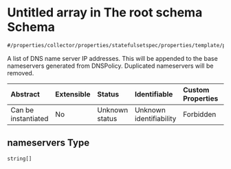 # Untitled array in The root schema Schema

```txt
#/properties/collector/properties/statefulsetspec/properties/template/properties/spec/properties/containers/properties/nameservers#/properties/collector/properties/statefulsetSpec/properties/template/properties/spec/properties/dnsConfig/properties/nameservers
```

A list of DNS name server IP addresses. This will be appended to the base nameservers generated from DNSPolicy. Duplicated nameservers will be removed.

| Abstract            | Extensible | Status         | Identifiable            | Custom Properties | Additional Properties | Access Restrictions | Defined In                                                        |
| :------------------ | :--------- | :------------- | :---------------------- | :---------------- | :-------------------- | :------------------ | :---------------------------------------------------------------- |
| Can be instantiated | No         | Unknown status | Unknown identifiability | Forbidden         | Allowed               | none                | [values.schema.json\*](values.schema.json "open original schema") |

## nameservers Type

`string[]`
